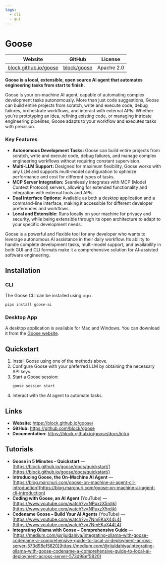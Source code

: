 ```yaml
---
tags:
  - cli
  - gui
---
```


# Goose

| Website | GitHub | License |
| --- | --- | --- |
| [block.github.io/goose](https://block.github.io/goose/) | [block/goose](https://github.com/block/goose) | Apache 2.0 |

**Goose is a local, extensible, open source AI agent that automates engineering tasks from start to finish.**

Goose is your on-machine AI agent, capable of automating complex development tasks autonomously. More than just code suggestions, Goose can build entire projects from scratch, write and execute code, debug failures, orchestrate workflows, and interact with external APIs. Whether you're prototyping an idea, refining existing code, or managing intricate engineering pipelines, Goose adapts to your workflow and executes tasks with precision.

### Key Features

*   **Autonomous Development Tasks:** Goose can build entire projects from scratch, write and execute code, debug failures, and manage complex engineering workflows without requiring constant supervision.
*   **Multi-LLM Support:** Designed for maximum flexibility, Goose works with any LLM and supports multi-model configuration to optimize performance and cost for different types of tasks.
*   **MCP Server Integration:** Seamlessly integrates with MCP (Model Context Protocol) servers, allowing for extended functionality and integration with external tools and APIs.
*   **Dual Interface Options:** Available as both a desktop application and a command-line interface, making it accessible for different developer preferences and workflows.
*   **Local and Extensible:** Runs locally on your machine for privacy and security, while being extensible through its open architecture to adapt to your specific development needs.

Goose is a powerful and flexible tool for any developer who wants to leverage autonomous AI assistance in their daily workflow. Its ability to handle complete development tasks, multi-model support, and availability in both GUI and CLI formats make it a comprehensive solution for AI-assisted software engineering.

## Installation

### CLI

The Goose CLI can be installed using `pipx`.

```bash
pipx install goose-ai
```

### Desktop App

A desktop application is available for Mac and Windows. You can download it from the [Goose website](https://block.github.io/goose/docs/install).

## Quickstart

1.  Install Goose using one of the methods above.
2.  Configure Goose with your preferred LLM by obtaining the necessary API keys.
3.  Start a Goose session:
    ```bash
    goose session start
    ```
4.  Interact with the AI agent to automate tasks.

## Links

*   **Website:** https://block.github.io/goose/
*   **GitHub:** https://github.com/block/goose
*   **Documentation:** https://block.github.io/goose/docs/intro

## Tutorials

* **Goose in 5 Minutes – Quickstart** — [https://block.github.io/goose/docs/quickstart/](https://block.github.io/goose/docs/quickstart/)
* **Introducing Goose, the On-Machine AI Agent** — [https://blog.marcnuri.com/goose-on-machine-ai-agent-cli-introduction](https://blog.marcnuri.com/goose-on-machine-ai-agent-cli-introduction)
* **Coding with Goose, an AI Agent** (YouTube) — [https://www.youtube.com/watch?v=NPuxzX5rdjk](https://www.youtube.com/watch?v=NPuxzX5rdjk)
* **Codename Goose – Build Your AI Agents** (YouTube) — [https://www.youtube.com/watch?v=7NmEKaX44L4](https://www.youtube.com/watch?v=7NmEKaX44L4)
* **Integrating Ollama with Goose – Comprehensive Guide** — [https://medium.com/@rijuldahiya/integrating-ollama-with-goose-codename-a-comprehensive-guide-to-local-ai-deployment-across-server-573d98ef5820](https://medium.com/@rijuldahiya/integrating-ollama-with-goose-codename-a-comprehensive-guide-to-local-ai-deployment-across-server-573d98ef5820)
